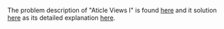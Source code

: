 The problem description of "Aticle Views I" is found [here](https://leetcode.com/problems/article-views-i/description/?envType=study-plan-v2&id=top-sql-50) and it solution [here](https://github.com/aurimas13/Solutions-To-Problems/blob/main/LeetCode/SQL%20Solutions/Article%20Views%20I/article.sql) as its detailed explanation [here](https://leetcode.com/problems/article-views-i/solutions/3542174/sql-solution/).